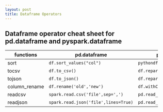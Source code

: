 ```yaml
---
layout: post
title: Dataframe Operators
---
```


## Dataframe operator cheat sheet for pd.dataframe and pyspark.dataframe


|functions  |  pd.dataframe | pyspark.dataframe  |
|---|---|---|
|sort  | ```df.sort_values("col")```  | ```pythondf.sort(desc(col))```  | 
|tocsv  | ```df.to_csv()```  | ```df.repartition(1).write.csv()```  |
|tojson  | ```df.to_json()```  | ```df.repartition(1).write.json()```  |
|column_rename|```df.rename('old','new')```| ```df.withColumnRenamed('old','new')```|
|readcsv|```spark.read.csv('file',sep=',')```|```pd.read_csv('file',sep=',')```|
|readjson|```spark.read.json('file',lines=True)```|```pd.read_json('file',lines=True)```|
